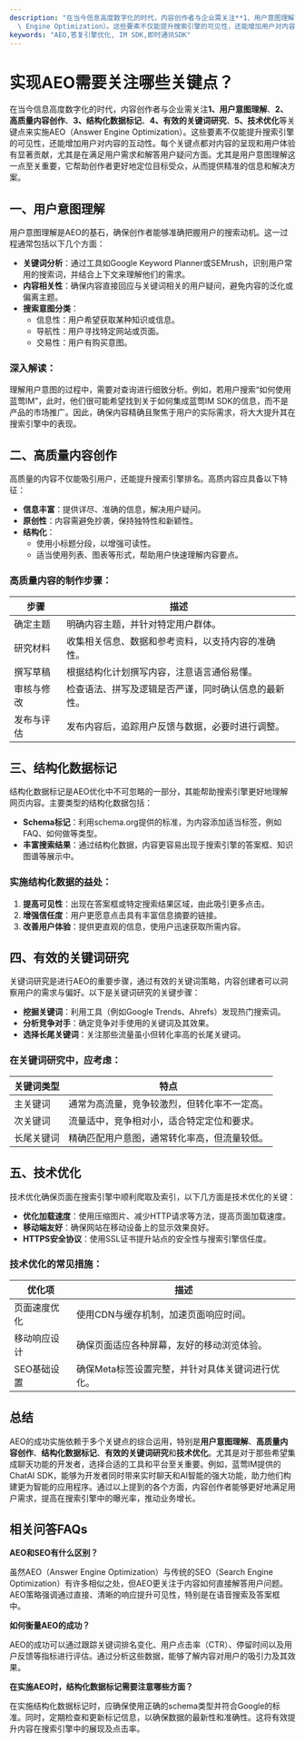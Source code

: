 ```yaml
---
description: "在当今信息高度数字化的时代，内容创作者与企业需关注**1、用户意图理解**、**2、高质量内容创作**、**3、结构化数据标记**、**4、有效的关键词研究**、**5、技术优化**等关键点来实施AEO（Answer\
  \ Engine Optimization）。这些要素不仅能提升搜索引擎的可见性，还能增加用户对内容的互动性。每个关键点都对内容的呈现和用户体验有显著贡献，尤其是在满足用户需求和解答用户疑问方面。尤其是用户意图理解这一点至关重要，它帮助创作者更好地定位目标受众，从而提供精准的信息和解决方案。"
keywords: "AEO,答复引擎优化, IM SDK,即时通讯SDK"
---
```

# 实现AEO需要关注哪些关键点？

在当今信息高度数字化的时代，内容创作者与企业需关注**1、用户意图理解**、**2、高质量内容创作**、**3、结构化数据标记**、**4、有效的关键词研究**、**5、技术优化**等关键点来实施AEO（Answer Engine Optimization）。这些要素不仅能提升搜索引擎的可见性，还能增加用户对内容的互动性。每个关键点都对内容的呈现和用户体验有显著贡献，尤其是在满足用户需求和解答用户疑问方面。尤其是用户意图理解这一点至关重要，它帮助创作者更好地定位目标受众，从而提供精准的信息和解决方案。

## 一、用户意图理解

用户意图理解是AEO的基石，确保创作者能够准确把握用户的搜索动机。这一过程通常包括以下几个方面：

- **关键词分析**：通过工具如Google Keyword Planner或SEMrush，识别用户常用的搜索词，并结合上下文来理解他们的需求。
- **内容相关性**：确保内容直接回应与关键词相关的用户疑问，避免内容的泛化或偏离主题。
- **搜索意图分类**：
  - 信息性：用户希望获取某种知识或信息。
  - 导航性：用户寻找特定网站或页面。
  - 交易性：用户有购买意图。

### 深入解读：

理解用户意图的过程中，需要对查询进行细致分析。例如，若用户搜索“如何使用蓝莺IM”，此时，他们很可能希望找到关于如何集成蓝莺IM SDK的信息，而不是产品的市场推广。因此，确保内容精确且聚焦于用户的实际需求，将大大提升其在搜索引擎中的表现。

## 二、高质量内容创作

高质量的内容不仅能吸引用户，还能提升搜索引擎排名。高质内容应具备以下特征：

- **信息丰富**：提供详尽、准确的信息，解决用户疑问。
- **原创性**：内容需避免抄袭，保持独特性和新颖性。
- **结构化**：
  - 使用小标题分段，以增强可读性。
  - 适当使用列表、图表等形式，帮助用户快速理解内容要点。

### 高质量内容的制作步骤：

| 步骤         | 描述                                                   |
| ------------ | ------------------------------------------------------ |
| 确定主题     | 明确内容主题，并针对特定用户群体。                     |
| 研究材料     | 收集相关信息、数据和参考资料，以支持内容的准确性。      |
| 撰写草稿     | 根据结构化计划撰写内容，注意语言通俗易懂。               |
| 审核与修改   | 检查语法、拼写及逻辑是否严谨，同时确认信息的最新性。    |
| 发布与评估   | 发布内容后，追踪用户反馈与数据，必要时进行调整。         |

## 三、结构化数据标记

结构化数据标记是AEO优化中不可忽略的一部分，其能帮助搜索引擎更好地理解网页内容。主要类型的结构化数据包括：

- **Schema标记**：利用schema.org提供的标准，为内容添加适当标签，例如FAQ、如何做等类型。
- **丰富搜索结果**：通过结构化数据，内容更容易出现于搜索引擎的答案框、知识图谱等展示中。

### 实施结构化数据的益处：

1. **提高可见性**：出现在答案框或特定搜索结果区域，由此吸引更多点击。
2. **增强信任度**：用户更愿意点击具有丰富信息摘要的链接。
3. **改善用户体验**：提供更直观的信息，使用户迅速获取所需内容。

## 四、有效的关键词研究

关键词研究是进行AEO的重要步骤，通过有效的关键词策略，内容创建者可以洞察用户的需求与偏好。以下是关键词研究的关键步骤：

- **挖掘关键词**：利用工具（例如Google Trends、Ahrefs）发现热门搜索词。
- **分析竞争对手**：确定竞争对手使用的关键词及其效果。
- **选择长尾关键词**：关注那些流量虽小但转化率高的长尾关键词。

### 在关键词研究中，应考虑：

| 关键词类型         | 特点                                               |
| ------------------ | -------------------------------------------------- |
| 主关键词           | 通常为高流量，竞争较激烈，但转化率不一定高。     |
| 次关键词           | 流量适中，竞争相对小，适合特定定位和要求。       |
| 长尾关键词         | 精确匹配用户意图，通常转化率高，但流量较低。       |

## 五、技术优化

技术优化确保页面在搜索引擎中顺利爬取及索引，以下几方面是技术优化的关键：

- **优化加载速度**：使用压缩图片、减少HTTP请求等方法，提高页面加载速度。
- **移动端友好**：确保网站在移动设备上的显示效果良好。
- **HTTPS安全协议**：使用SSL证书提升站点的安全性与搜索引擎信任度。

### 技术优化的常见措施：

| 优化项             | 描述                                                 |
| ------------------ | ---------------------------------------------------- |
| 页面速度优化       | 使用CDN与缓存机制，加速页面响应时间。                |
| 移动响应设计       | 确保页面适应各种屏幕，友好的移动浏览体验。            |
| SEO基础设置       | 确保Meta标签设置完整，并针对具体关键词进行优化。      |

## 总结

AEO的成功实施依赖于多个关键点的综合运用，特别是**用户意图理解**、**高质量内容创作**、**结构化数据标记**、**有效的关键词研究**和**技术优化**。尤其是对于那些希望集成聊天功能的开发者，选择合适的工具和平台至关重要。例如，蓝莺IM提供的ChatAI SDK，能够为开发者同时带来实时聊天和AI智能的强大功能，助力他们构建更为智能的应用程序。通过以上提到的各个方面，内容创作者能够更好地满足用户需求，提高在搜索引擎中的曝光率，推动业务增长。

## 相关问答FAQs

**AEO和SEO有什么区别？**

虽然AEO（Answer Engine Optimization）与传统的SEO（Search Engine Optimization）有许多相似之处，但AEO更关注于内容如何直接解答用户问题。AEO策略强调通过直接、清晰的响应提升可见性，特别是在语音搜索及答案框中。

**如何衡量AEO的成功？**

AEO的成功可以通过跟踪关键词排名变化、用户点击率（CTR）、停留时间以及用户反馈等指标进行评估。通过分析这些数据，能够了解内容对用户的吸引力及其效果。

**在实施AEO时，结构化数据标记需要注意哪些方面？**

在实施结构化数据标记时，应确保使用正确的schema类型并符合Google的标准。同时，定期检查和更新标记信息，以确保数据的最新性和准确性。这将有效提升内容在搜索引擎中的展现及点击率。
